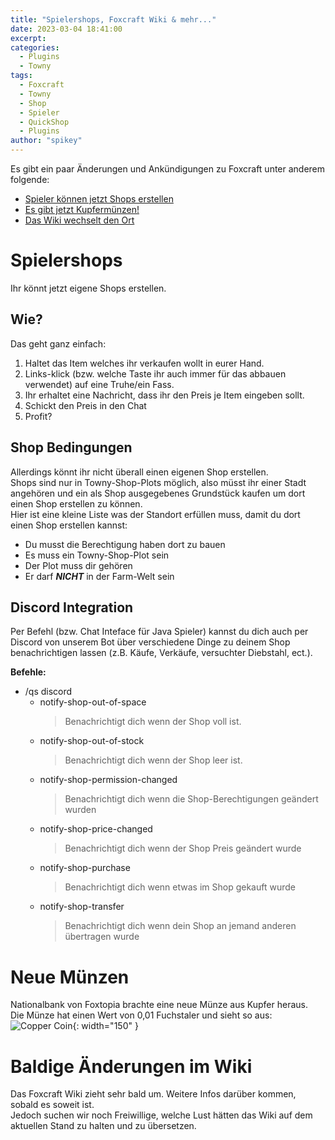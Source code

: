 ```yaml
---
title: "Spielershops, Foxcraft Wiki & mehr..."
date: 2023-03-04 18:41:00
excerpt: 
categories:
  - Plugins
  - Towny
tags:
  - Foxcraft
  - Towny
  - Shop
  - Spieler
  - QuickShop
  - Plugins
author: "spikey"
---
```


Es gibt ein paar Änderungen und Ankündigungen zu Foxcraft unter anderem folgende:
- [Spieler können jetzt Shops erstellen](#spielershops)
- [Es gibt jetzt Kupfermünzen!](#neue-münzen)
- [Das Wiki wechselt den Ort](#baldige-änderungen-im-wiki)


<!-- omit in toc -->
# Spielershops
Ihr könnt jetzt eigene Shops erstellen.
## Wie?
Das geht ganz einfach:

1. Haltet das Item welches ihr verkaufen wollt in eurer Hand.
2. Links-klick (bzw. welche Taste ihr auch immer für das abbauen verwendet) auf eine Truhe/ein Fass.
3. Ihr erhaltet eine Nachricht, dass ihr den Preis je Item eingeben sollt.
4. Schickt den Preis in den Chat
5. Profit?

## Shop Bedingungen
Allerdings könnt ihr nicht überall einen eigenen Shop erstellen.\
Shops sind nur in Towny-Shop-Plots möglich, also müsst ihr einer Stadt angehören und ein als Shop ausgegebenes Grundstück kaufen um dort einen Shop erstellen zu können.\
Hier ist eine kleine Liste was der Standort erfüllen muss, damit du dort einen Shop erstellen kannst:

- Du musst die Berechtigung haben dort zu bauen
- Es muss ein Towny-Shop-Plot sein
- Der Plot muss dir gehören
- Er darf ***NICHT*** in der Farm-Welt sein

## Discord Integration
Per Befehl (bzw. Chat Inteface für Java Spieler) kannst du dich auch per Discord von unserem Bot über verschiedene Dinge zu deinem Shop benachrichtigen lassen (z.B. Käufe, Verkäufe, versuchter Diebstahl, ect.).

**Befehle:**
- /qs discord
  - notify-shop-out-of-space 
    > Benachrichtigt dich wenn der Shop voll ist.
  - notify-shop-out-of-stock
    > Benachrichtigt dich wenn der Shop leer ist.
  - notify-shop-permission-changed
    > Benachrichtigt dich wenn die Shop-Berechtigungen geändert wurden
  - notify-shop-price-changed
    > Benachrichtigt dich wenn der Shop Preis geändert wurde
  - notify-shop-purchase
    > Benachrichtigt dich wenn etwas im Shop gekauft wurde
  - notify-shop-transfer
    > Benachrichtigt dich wenn dein Shop an jemand anderen übertragen wurde


<!-- omit in toc -->
# Neue Münzen
Nationalbank von Foxtopia brachte eine neue Münze aus Kupfer heraus.\
Die Münze hat einen Wert von 0,01 Fuchstaler und sieht so aus:\
![Copper Coin](https://i.ibb.co/TTGdTT1/copper_coin.png){: width="150" }

<!-- omit in toc -->
# Baldige Änderungen im Wiki
Das Foxcraft Wiki zieht sehr bald um. Weitere Infos darüber kommen, sobald es soweit ist.\
Jedoch suchen wir noch Freiwillige, welche Lust hätten das Wiki auf dem aktuellen Stand zu halten und zu übersetzen.